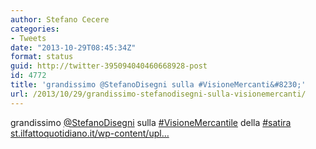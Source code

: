 ```yaml
---
author: Stefano Cecere
categories:
- Tweets
date: "2013-10-29T08:45:34Z"
format: status
guid: http://twitter-395094040460668928-post
id: 4772
title: 'grandissimo @StefanoDisegni sulla #VisioneMercanti&#8230;'
url: /2013/10/29/grandissimo-stefanodisegni-sulla-visionemercanti/
---
```


grandissimo [@StefanoDisegni](http://twitter.com/StefanoDisegni) sulla [#VisioneMercantile](http://twitter.com/search?q=%23VisioneMercantile) della [#satira](http://twitter.com/search?q=%23satira) [st.ilfattoquotidiano.it/wp-content/upl…](http://st.ilfattoquotidiano.it/wp-content/uploads/2013/10/disegni-27-intera.jpg)